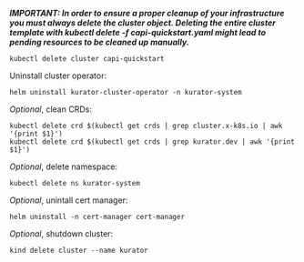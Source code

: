 ***IMPORTANT: In order to ensure a proper cleanup of your infrastructure you must always delete the cluster object. Deleting the entire cluster template with kubectl delete -f capi-quickstart.yaml might lead to pending resources to be cleaned up manually.***

```console
kubectl delete cluster capi-quickstart
```

Uninstall cluster operator:

```console
helm uninstall kurator-cluster-operator -n kurator-system
```

*Optional*, clean CRDs:

```console
kubectl delete crd $(kubectl get crds | grep cluster.x-k8s.io | awk '{print $1}')
kubectl delete crd $(kubectl get crds | grep kurator.dev | awk '{print $1}')
```

*Optional*, delete namespace:

```console
kubectl delete ns kurator-system
```

*Optional*, unintall cert manager:

```console
helm uninstall -n cert-manager cert-manager
```


*Optional*, shutdown cluster:

```console
kind delete cluster --name kurator
```

